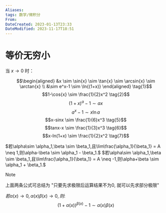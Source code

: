 ```yaml
---
Aliases: 
tags: 数学/微积分 
From: 
DateCreated: 2023-01-13T23:33
DateModified: 2023-11-17T18:51
---
```

# 等价无穷小

当 $x \to 0$ 时：

$$\begin{aligned}
&x \sim \sin{x} \sim \tan{x} \sim \arcsin{x} \sim \arctan{x} \\
&\sim e^x-1 \sim \ln{(1+x)} 
\end{aligned} \tag{1}$$
$$1-\cos{x} \sim \frac{1}{2}x^2 \tag{2}$$
$$(1+x)^a-1 \sim ax \tag{3}$$
$$a^x-1 \sim x\ln{a} \tag{4}$$
$$x-sinx \sim \frac{1}{6}x^3 \tag{5}$$
$$tanx-x \sim \frac{1}{3}x^3 \tag{6}$$
$$x-ln(1+x) \sim \frac{1}{2}x^2 \tag{7}$$

$若\alpha\sim \alpha_1,\beta \sim \beta_1,且\lim\frac{\alpha_1}{\beta_1} = A \neq 1,则\alpha-\beta \sim \alpha_1 - \beta_1.$
$若\alpha\sim \alpha_1,\beta \sim \beta_1,且\lim\frac{\alpha_1}{\beta_1} = A \neq -1,则\alpha+\beta \sim \alpha_1 + \beta_1.$

> [!NOTE] 
> 上面两条公式可总结为 "只要先求极限后运算结果不为0, 就可以先求部分极限"


$若\alpha(x)\to 0,\alpha(x)\beta(x)\to 0,则:$
$$(1+\alpha(x))^{\beta(x)}-1\sim \alpha(x)\beta(x)$$

